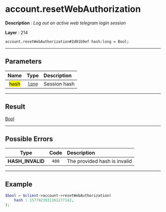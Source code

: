 # account.resetWebAuthorization

**Description** : *Log out an active web telegram login session*

**Layer** : 214

```tl
account.resetWebAuthorization#2d01b9ef hash:long = Bool;
```

---

## Parameters

| Name | Type | Description |
| :---: | :---: | :--- |
| <mark>hash</mark> | [`long`](type/long) | Session hash |

---

## Result

[Bool](type/Bool)

---

## Possible Errors

| Type | Code | Description |
| :---: | :---: | :--- |
| **HASH_INVALID** | `400` | The provided hash is invalid |

---

## Example

```php
$bool = $client->account->resetWebAuthorization(
	hash : 1577923931161277142,
);
```